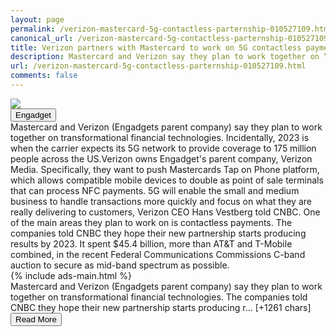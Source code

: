 ```yaml
---
layout: page
permalink: /verizon-mastercard-5g-contactless-parternship-010527109.html
canonical_url: /verizon-mastercard-5g-contactless-parternship-010527109.html
title: Verizon partners with Mastercard to work on 5G contactless payment tech | Engadget
description: Mastercard and Verizon say they plan to work together on “transformational” financial technologies..
url: /verizon-mastercard-5g-contactless-parternship-010527109.html
comments: false
---
```


<div class="row">
<div class="col-12">
<img src="https://s.yimg.com/os/creatr-uploaded-images/2021-07/71463570-e408-11eb-be7b-956f4a823c0c">
</div>
</div>
<div class="row">
<div class="col-12 mt-2">
<button type="button" class="btn btn-outline-info">Engadget</button>
</div>
</div>
<div class="row">
<div class="col-12">
<div>Mastercard and Verizon (Engadgets parent company) say they plan to work together on transformational financial technologies. Incidentally, 2023 is when the carrier expects its 5G network to provide coverage to 175 million people across the US.Verizon owns Engadget's parent company, Verizon Media. Specifically, they want to push Mastercards Tap on Phone platform, which allows compatible mobile devices to double as point of sale terminals that can process NFC payments. 5G will enable the small and medium business to handle transactions more quickly and focus on what they are really delivering to customers, Verizon CEO Hans Vestberg told CNBC. One of the main areas they plan to work on is contactless payments. The companies told CNBC they hope their new partnership starts producing results by 2023. It spent $45.4 billion, more than AT&T and T-Mobile combined, in the recent Federal Communications Commissions C-band auction to secure as mid-band spectrum as possible.</div>
</div>
</div>
<div class="row">
<div class="col-12">


<div class="row">
  {% include ads-main.html %}
</div>

<div>Mastercard and Verizon (Engadgets parent company) say they plan to work together on transformational financial technologies. The companies told CNBC they hope their new partnership starts producing r… [+1261 chars]</div>
</div>
</div>
<div class="row">
<div class="col-12 text-center">
<a href="https://www.engadget.com/verizon-mastercard-5g-contactless-parternship-010527109.html">
<button type="button" class="btn btn-info">Read More</button>
</a>
</div>
</div>
